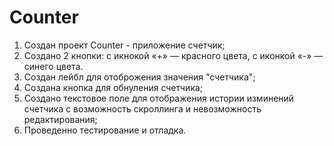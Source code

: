 # Counter
1) Создан проект Сounter - приложение счетчик;
2) Создано 2 кнопки:
с икнокой «+» — красного цвета,
с иконкой «-» — синего цвета.
3) Создан лейбл для отоброжения значения "счетчика";
4) Создана кнопка для обнуления счетчика;
5) Создано текстовое поле для отображения истории изминений счетчика с возможность скроллинга и невозможность редактирования;
6) Проведенно тестирование и отладка.
